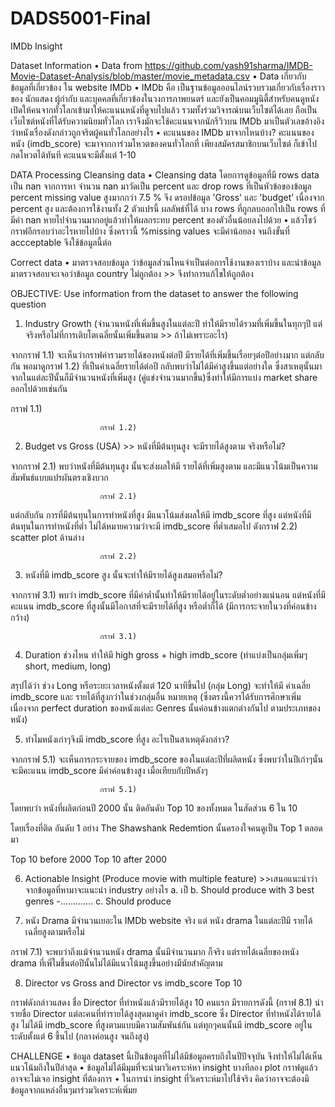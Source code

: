 # DADS5001-Final
IMDb Insight

Dataset Information
•	Data from https://github.com/yash91sharma/IMDB-Movie-Dataset-Analysis/blob/master/movie_metadata.csv 
•	Data เกี่ยวกับ ข้อมูลที่เกี่ยวข้อง ใน website IMDb
•	IMDb คือ  เป็นฐานข้อมูลออนไลน์รวบรวมเกี่ยวกับเรื่องราวของ นักแสดง ผู้กำกับ และบุคคลที่เกี่ยวข้องในวงการภาพยนตร์ และยังเป็นคอมมูนิตี้สำหรับคนดูหนัง เปิดให้คนจากทั่วโลกเข้ามาให้คะแนนหนังที่ดูจบไปแล้ว รวมทั้งร่วมวิจารณ์บนเว็บไซต์ได้เลย ถือเป็นเว็บไซต์หนังที่ได้รับความนิยมทั่วโลก เราจึงมักจะใช้คะแนนจากนักรีวิวบน IMDb มาเป็นตัวเลขอ้างอิงว่าหนังเรื่องดังกล่าวถูกจริตผู้คนทั่วโลกอย่างไร
•	คะแนนของ IMDb มาจากไหนบ้าง?
คะแนนของหนัง (imdb_score) จะมาจากการ่วมโหวตของคนทั่วโลกที่ เพียงสมัครสมาชิกบนเว็บไซต์ ก็เข้าไปกดโหวตได้ทันที คะแนนจะมีตั้งแต่ 1-10

DATA Processing
Cleansing data
•	Cleansing data โดยการดูข้อมูลที่มี rows data เป็น nan จากการหา จำนวน nan มาวัดเป็น percent และ drop rows ที่เป็นหัวข้อของข้อมูล percent missing value สูงมากกว่า 7.5 % จึง ดรอปข้อมูล 'Gross' และ 'budget' เนื่องจาก percent สูง และต้องการใช้งานทั้ง 2 ตัวแปรนี้ ผลลัพธ์ที่ได้ บาง rows ที่ถูกลบออกไปเป็น rows ที่มีค่า nan หายไปจำนวนมากอยู่แล้วทำให้ผลกระทบ percent ของตัวอื่นน้อยลงไปด้วย
•	แล้วโชว์กราฟอีกรอบว่าอะไรหายไปบ้าง ซึ่งคราวนี้ %missing values จะมีค่าน้อยลง จนถึงขั้นที่ accceptable จึงใช้ข้อมูลนี้ต่อ
 
Correct data
•	มาตรวจสอบข้อมูล ว่าข้อมูลส่วนไหนจำเป็นต่อการใช้งานของเราบ้าง และนำข้อมูลมาตรวจสอบจะเจอว่าข้อมูล country ไม่ถูกต้อง >> จึงทำการแก้ไขให้ถูกต้อง


OBJECTIVE: Use information from the dataset to answer the following question
1.	Industry Growth (จำนวนหนังที่เพิ่มขึ้นสูงในแต่ละปี ทำให้มีรายได้รวมที่เพิ่มขึ้นในทุกๆปี แต่จริงหรือไม่ที่การเติบโตเฉลี่ยนั้นเพิ่มขึ้นตาม >> ถ้าไม่เพราะอะไร)

จากกราฟ 1.1) จะเห็นว่ากราฟค่ารวมรายได้ของหนังต่อปี มีรายได้ที่เพิ่มขึ้นเรื่อยๆต่อปีอย่างมาก แต่กลับกัน พอมาดูกราฟ 1.2) ที่เป็นค่าเฉลี่ยรายได้ต่อปี กลับพบว่าไม่ได้มีค่าสูงขึ้นแต่อย่างใด ซึ่งสาเหตุนั้นมาจากในแต่ละปีนั้นก็มีจำนวนหนังที่เพิ่มสูง (คู่แข่งจำนวนมากขึ้น)ซึ่งทำให้มีการแบ่ง market share ออกไปด้วยเช่นกัน
 
กราฟ 1.1)
 
						กราฟ 1.2)

2.	Budget vs Gross (USA) >> หนังที่มีต้นทุนสูง จะมีรายได้สูงตาม จริงหรือไม่?

จากกราฟ 2.1) พบว่าหนังที่มีต้นทุนสูง นั้นจะส่งผลให้มี รายได้ที่เพิ่มสูงตาม และมีแนวโน้มเป็นความสัมพันธ์แบบแปรผันตรงเชิงบวก
 
						กราฟ 2.1)

แต่กลับกัน การที่มีต้นทุนในการทำหนังที่สูง มีแนวโน้มส่งผลให้มี imdb_score ที่สูง แต่หนังที่มีต้นทุนในการทำหนังที่ต่ำ ไม่ได้หมายความว่าจะมี imdb_score ที่ต่ำเสมอไป ดังกราฟ 2.2) scatter plot ด้านล่าง


						กราฟ 2.2)

3.	หนังที่มี imdb_score สูง นั้นจะทำให้มีรายได้สูงเสมอหรือไม่?  

จากกราฟ 3.1) พบว่า imdb_score ที่มีค่าต่ำนั้นทำให้มีรายได้อยู่ในระดับต่ำอย่างแน่นอน แต่หนังที่มีคะแนน imdb_score ที่สูงนั้นมีโอกาสที่จะมีรายได้ที่สูง หรือต่ำก็ได้ (มีการกระจายในวงที่ค่อนข้างกว้าง)
 
						กราฟ 3.1)


4.	Duration ช่วงไหน ทำให้มี high gross + high imdb_score (ทำแบ่งเป็นกลุ่มเพิ่มๆ short, medium, long)

สรุปได้ว่า ช่วง Long หรือระยะเวลาหนังตั้งแต่ 120 นาทีขึ้นไป (กลุ่ม Long) จะทำให้มี ค่าเฉลี่ย imdb_score และ รายได้ที่สูงกว่าในช่วงกลุ่มอื่น 
หมายเหตุ (ซึ่งตรงนี้ควรได้รับการศึกษาเพิ่มเนื่องจาก perfect duration ของหนังแต่ละ Genres นั้นค่อนข้างแตกต่างกันไป ตามประเภทของหนัง)


 

5.	ทำไมหนังเก่าๆจึงมี imdb_score ที่สูง อะไรเป็นสาเหตุดังกล่าว?

จากกราฟ 5.1) จะเห็นการกระจายของ imdb_score ของในแต่ละปีที่ผลิตหนัง ซึ่งพบว่าในปีเก่าๆนั้นจะมีคะแนน imdb_score มีค่าค่อนข้างสูง เมื่อเทียบกับปีหลังๆ
 
						กราฟ 5.1)


โดยพบว่า หนังที่ผลิตก่อนปี 2000 นั้น ติดอันดับ Top 10 ของทั้งหมด ในสัดส่วน 6 ใน 10

โดยเรื่องที่ติด อันดับ 1 อย่าง The Shawshank Redemtion นั้นครองใจคนดูเป็น Top 1 ตลอดมา

Top 10 before 2000 				Top 10 after 2000


           








6.	Actionable Insight (Produce movie with multiple feature) >>เสนอแนะนำว่าจากข้อมูลที่หามาจะแนะนำ industry อย่างไร
a.	เป็
b.	Should produce with 3 best genres -………….
c.	Should produce 

 

























7.	หนัง Drama มีจำนวนเยอะใน IMDb website จริง แต่ หนัง drama ในแต่ละปีมี รายได้เฉลี่ยสูงตามหรือไม่

กราฟ 7.1) จะพบว่าถึงแม้จำนวนหนัง drama นั้นมีจำนวนมาก ก็จริง แต่รายได้เฉลี่ยของหนัง drama ที่เพิ่ใมขึ้นต่อปีนั้นไม่ได้มีแนวโน้มสูงขึ้นอย่างมีนัยสำคัญตาม
 

















8.	Director vs Gross and Director vs imdb_score Top 10

กราฟดังกล่าวแสดง ชื่อ Director ที่ทำหนังแล้วมีรายได้สูง 10 คนแรก มีรายการดังนี้ (กราฟ 8.1)
นำรายชื่อ Director แต่ละคนที่ทำรายได้สูงสุดมาดูค่า imdb_score ซึ่ง Director ที่ทำหนังได้รายได้สูง ไม่ได้มี imdb_score ที่สูงตามแบบมีความสัมพันธ์กัน แต่ทุกๆคนนั้นมี imdb_score อยู่ในระดับตั้งแต่ 6 ขึ้นไป (กลางค่อนสูง จนถึงสูง)

 



CHALLENGE
•	ข้อมูล dataset นี้เป็นข้อมูลที่ไม่ได้มีข้อมูลครบถึงในปีปัจจุบัน จึงทำให้ไม่ได้เห็นแนวโน้มถึงในปีล่าสุด
•	ข้อมูลไม่ได้มีมุมที่จะนำมาวิเคราะห์หา insight บางทีลอง plot กราฟดูแล้ว อาจจะไม่เจอ insight ที่ต้องการ
•	ในการนำ insight ที่วิเคราะห์มาไปใช้จริง คิดว่าอาจจะต้องมีข้อมูลจากแหล่งอื่นๆมาร่วมวิเคราะห์เพิ่มย
